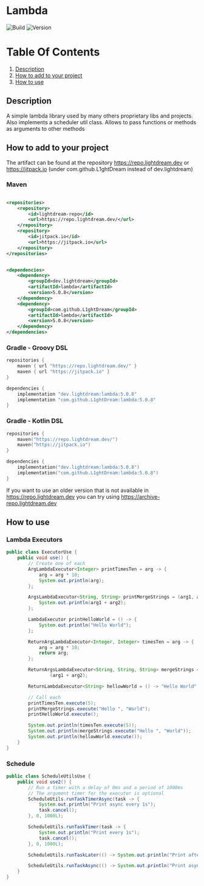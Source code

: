 # Lambda

![Build](../../actions/workflows/build.yml/badge.svg)
![Version](https://img.shields.io/badge/Version-5.0.8-red.svg)

# Table Of Contents

1. [Description](#description)
2. [How to add to your project](#how-to-add-to-your-project)
3. [How to use](#how-to-use)

## Description

A simple lambda library used by many others proprietary libs and projects. Also implements a scheduler util class.
Allows to pass functions or methods as arguments to other methods

## How to add to your project

The artifact can be found at the repository https://repo.lightdream.dev or https://jitpack.io (under
com.github.L1ghtDream instead of dev.lightdream)

### Maven

```xml

<repositories>
    <repository>
        <id>lightdream-repo</id>
        <url>https://repo.lightdream.dev/</url>
    </repository>
    <repository>
        <id>jitpack.io</id>
        <url>https://jitpack.io</url>
    </repository>
</repositories>
```

```xml

<dependencies>
    <dependency>
        <groupId>dev.lightdream</groupId>
        <artifactId>lambda</artifactId>
        <version>5.0.8</version>
    </dependency>
    <dependency>
        <groupId>com.github.L1ghtDream</groupId>
        <artifactId>lambda</artifactId>
        <version>5.0.8</version>
    </dependency>
</dependencies>
```

### Gradle - Groovy DSL

```groovy
repositories {
    maven { url "https://repo.lightdream.dev/" }
    maven { url "https://jitpack.io" }
}

dependencies {
    implementation "dev.lightdream:lambda:5.0.8"
    implementation "com.github.L1ghtDream:lambda:5.0.8"
}
```

### Gradle - Kotlin DSL

```kotlin
repositories {
    maven("https://repo.lightdream.dev/")
    maven("https://jitpack.io")
}

dependencies {
    implementation("dev.lightdream:lambda:5.0.8")
    implementation("com.github.L1ghtDream:lambda:5.0.8")
}
```

If you want to use an older version that is not available in https://repo.lightdream.dev you can try
using https://archive-repo.lightdream.dev

## How to use

### Lambda Executors

```java
public class ExecutorUse {
    public void use() {
        // Create one of each
        ArgLambdaExecutor<Integer> printTimesTen = arg -> {
            arg = arg * 10;
            System.out.println(arg);
        };

        ArgsLambdaExecutor<String, String> printMergeStrings = (arg1, arg2) -> {
            System.out.println(arg1 + arg2);
        };

        LambdaExecutor printHelloWorld = () -> {
            System.out.println("Hello World");
        };

        ReturnArgLambdaExecutor<Integer, Integer> timesTen = arg -> {
            arg = arg * 10;
            return arg;
        };

        ReturnArgsLambdaExecutor<String, String, String> mergeStrings = (arg1, arg2) ->
                (arg1 + arg2);

        ReturnLambdaExecutor<String> hellowWorld = () -> "Hello World";

        // Call each
        printTimesTen.execute(5);
        printMergeStrings.execute("Hello ", "World");
        printHelloWorld.execute();

        System.out.println(timesTen.execute(5));
        System.out.println(mergeStrings.execute("Hello ", "World"));
        System.out.println(hellowWorld.execute());
    }
}
```

### Schedule

```java
public class ScheduleUtilsUse {
    public void use2() {
        // Run a timer with a delay of 0ms and a period of 1000ms
        // The argument timer for the executor is optional
        ScheduleUtils.runTaskTimerAsync(task -> {
            System.out.println("Print async every 1s");
            task.cancel();
        }, 0, 1000L);

        ScheduleUtils.runTaskTimer(task -> {
            System.out.println("Print every 1s");
            task.cancel();
        }, 0, 1000L);

        ScheduleUtils.runTaskLater(() -> System.out.println("Print after 1s"), 1000L);

        ScheduleUtils.runTaskAsync(() -> System.out.println("Print async"));
    }
}
```
